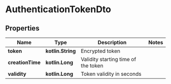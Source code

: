 
# AuthenticationTokenDto

## Properties
Name | Type | Description | Notes
------------ | ------------- | ------------- | -------------
**token** | **kotlin.String** | Encrypted token | 
**creationTime** | **kotlin.Long** | Validity starting time of the token | 
**validity** | **kotlin.Long** | Token validity in seconds | 



